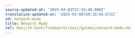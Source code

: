 ```yaml
---
source-updated-at: '2025-04-03T21:54:40.000Z'
translation-updated-at: '2025-05-08T20:18:56.672Z'
id: network-mode
title: Network Mode
ref: docs/zh-hant/framework/react/guides/network-mode.md
---
```

